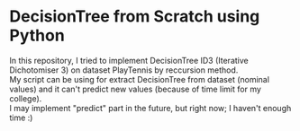# DecisionTree from Scratch using Python

In this repository, I tried to implement DecisionTree ID3 (Iterative Dichotomiser 3) on dataset PlayTennis by reccursion method.
<br/>
My script can be using for extract DecisionTree from dataset (nominal values) and it can't predict new values (because of time limit for my college).
<br/>
I may implement "predict" part in the future, but right now; I haven't enough time :)
